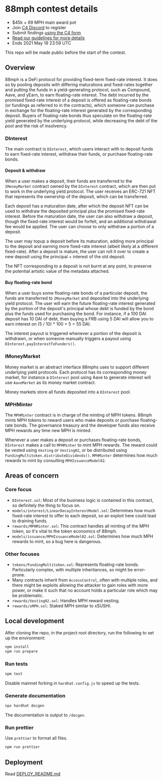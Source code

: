 # 88mph contest details

- $45k + 69 MPH main award pot
- Join [C4 Discord](https://discord.gg/EY5dvm3evD) to register
- Submit findings [using the C4 form](https://c4-88mph.netlify.app/)
- [Read our guidelines for more details](https://code423n4.com/compete)
- Ends 2021 May 19 23:59 UTC

This repo will be made public before the start of the contest.

## Overview

88mph is a DeFi protocol for providing fixed-term fixed-rate interest. It does so by pooling deposits with differing maturations and fixed-rates together and putting the funds in a yield-generating protocol, such as Compound, Aave, and yEarn, to earn floating-rate interest. The debt incurred by the promised fixed-rate interest of a deposit is offered as floating-rate bonds (or fundings as referred to in the contracts), which someone can purchase in exchange for the floating-rate interest generated by the corresponding deposit. Buyers of floating-rate bonds thus speculate on the floating-rate yield generated by the underlying protocol, while decreasing the debt of the pool and the risk of insolvency.

### DInterest

The main contract is `DInterest`, which users interact with to deposit funds to earn fixed-rate interest, withdraw their funds, or purchase floating-rate bonds.

#### Deposit & withdraw

When a user makes a deposit, their funds are transferred to the `IMoneyMarket` contract owned by the `DInterest` contract, which are then put to work in the underlying yield protocol. The user receives an ERC-721 NFT that represents the ownership of the deposit, which can be transferred.

Each deposit has a maturation date, after which the deposit NFT can be used to withdraw the deposited principal plus the promised fixed-rate interest. Before the maturation date, the user can also withdraw a deposit, though the fixed-rate interest would be forfeit, and an additional withdrawal fee would be applied. The user can choose to only withdraw a portion of a deposit.

The user may topup a deposit before its maturation, adding more principal to the deposit and earning more fixed-rate interest (albeit likely at a different fixed-rate). After a deposit is mature, the user can roll it over to create a new deposit using the principal + interest of the old deposit.

The NFT corresponding to a deposit is not burnt at any point, to preserve the potential artistic value of the metadata attached.

#### Buy floating-rate bond

When a user buys some floating-rate bonds of a particular deposit, the funds are transferred to `IMoneyMarket` and deposited into the underlying yield protocol. The user will earn the future floating-rate interest generated by the portion of the deposit's principal whose debt is funded by the bond plus the funds used for purchasing the bond. For instance, if a 100 DAI deposit has 10 DAI of debt, then buying a FRB using 5 DAI will allow you to earn interest on (5 / 10) * 100 + 5 = 55 DAI.

The interest payout is triggered whenever a portion of the deposit is withdrawn, or when someone manually triggers a payout using `DInterest.payInterestToFunders()`.

### IMoneyMarket

Money market is an abstract interface 88mphs uses to support different underlying yield protocols. Each protocol has its corresponding money market, for instance a `DInterest` pool using Aave to generate interest will use `AaveMarket` as its money market contract.

Money markets store all funds deposited into a `DInterest` pool.

### MPHMinter

The `MPHMinter` contract is in charge of the minting of MPH tokens. 88mph mints MPH tokens to reward users who make deposits or purchase floating-rate bonds. The governance treasury and the developer funds also receive MPH rewards any time new MPH is minted.

Whenever a user makes a deposit or purchases floating-rate bonds, `DInterest` makes a call to `MPHMinter` to mint MPH rewards. The reward could be vested using `Vesting` or `Vesting02`, or be distributed using `FundingMultitoken.distributeDividends()`. `MPHMinter` determines how much rewards to mint by consulting `MPHIssuanceModel02`.

## Areas of concern

### Core focus

- `DInterest.sol`: Most of the business logic is contained in this contract, so definitely the thing to focus on.
- `models/interest/LinearDecayInterestModel.sol`: Determines how much fixed-rate interest to offer to each deposit, so an exploit here could lead to draining funds.
- `rewards/MPHMinter.sol`: This contract handles all minting of the MPH token, so it's vital to the token economics of 88mph.
- `models/issuance/MPHIssuanceModel02.sol`: Determines how much MPH rewards to mint, so a bug here is dangerous.

### Other focuses

- `tokens/FundingMultitoken.sol`: Represents floating-rate bonds. Particularly complex, with multiple inheritances, so might be error-prone.
- Many contracts inherit from `AccessControl`, often with multiple roles, and there might be exploits allowing the attacker to gain roles with more power, or make it such that no account holds a particular role which may be problematic.
- `rewards/Vesting02.sol`: Handles MPH reward vesting.
- `rewards/xMPH.sol`: Staked MPH similar to xSUSHI.

## Local development

After cloning the repo, in the project root directory, run the following to set up the environment:

```bash
npm install
npm run prepare
```

### Run tests

```bash
npm test
```

Disable mainnet forking in `hardhat.config.js` to speed up the tests.

### Generate documentation

```bash
npx hardhat docgen
```

The documentation is output to `/docgen`.

### Run prettier

Use `prettier` to format all files.

```bash
npm run prettier
```

## Deployment

Read [DEPLOY_README.md](DEPLOY_README.md)